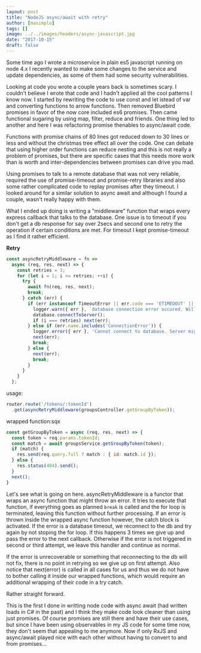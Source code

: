 ```yaml
---
layout: post
title: "NodeJS async/await with retry"
author: [masimplo]
tags: []
image: ../../images/headers/async-javascript.jpg
date: "2017-10-15"
draft: false
---
```


Some time ago I wrote a microservice in plain es5 javascript running on node 4.x I recently wanted to make some changes to the service and update dependencies, as some of them had some security vulnerabilities.

Looking at code you wrote a couple years back is sometimes scary. I couldn't believe I wrote that code and I hadn't applied all the cool patterns I know now. I started by rewriting the code to use const and let istead of var and converting functions to arrow functions. Then removed Bluebird promises in favor of the now core included es6 promises. Then came functional sugaring by using map, filter, reduce and friends. One thing led to another and here I was refactoring promise thenables to async/await code.

Functions with promise chains of 80 lines got reduced down to 30 lines or less and without the christmas tree effect all over the code. One can debate that using higher order functions can reduce nesting and this is not really a problem of promises, but there are specific cases that this needs more work than is worth and inter-dependencies between promises can drive you mad.

Using promises to talk to a remote database that was not very reliable, required the use of promise-timeout and promise-retry libraries and also some rather complicated code to replay promises after they timeout. I looked around for a similar solution to async await and although I found a couple, wasn't really happy with them.

What I ended up doing is writing a "middleware" function that wraps every express callback that talks to the database. One issue is to timeout if you don't get a db response for say over 2secs and second one to retry the operation if certain conditions are met. For timeout I kept promise-timeout as I find it rather efficient.

**Retry**

```javascript
const asyncRetryMiddleware = fn =>
  async (req, res, next) => {
    const retries = 3;
    for (let i = 1; i <= retries; ++i) {
      try {
        await fn(req, res, next);
        break;
      } catch (err) {
        if (err instanceof TimeoutError || err.code === 'ETIMEDOUT' || err.code === 'ECONNREFUSED') {
          logger.warn({ err }, `database connection error occured. Will now attempt reconnect for the ${i} time and retry.`);
          database.connectToServer();
          if (i === retries) next(err);
        } else if (err.name.includes('ConnectionError')) {
          logger.error({ err }, 'Cannot connect to database. Server might be down.');
          next(err);
          break;
        } else {
          next(err);
          break;
        }
      }
    }
  };
```

usage:

```javascript
router.route('/tokens/:tokenId')
  .get(asyncRetryMiddleware(groupsController.getGroupByToken));
```

wrapped function:sqx

```javascript
const getGroupByToken = async (req, res, next) => {
  const token = req.params.tokenId;
  const match = await groupsService.getGroupByToken(token);
  if (match) {
    res.send(req.query.full ? match : { id: match.id });
  } else {
    res.status(404).send();
  }
  next();
}
```

Let's see what is going on here.
asyncRetryMiddleware is a functor that wraps an async function that might throw an error. It tries to execute that function, if everything goes as planned `break` is called and the for loop is terminated, leaving this function without further processing.
If an error is thrown inside the wrapped async function however, the catch block is activated. If the error is a database timeout, we reconnect to the db and try again by not stoping the for loop. If this happens 3 times we give up and pass the error to the next callback. Otherwise if the error is not triggered in second or third attempt, we leave this handler and continue as normal.

If the error is unrecoverable or something that reconnecting to the db will not fix, there is no point in retrying so we give up on first attempt.
Also notice that next(error) is called in all cases for us and thus we do not have to bother calling it inside our wrapped functions, which would require an additional wrapping of their code in a try catch.

Rather straight forward.

This is the first I done in writting node code with async await (had written loads in C# in the past) and I think they make code look cleaner than using just promises. Of course promises are still there and have their use cases, but since I have been using observables in my JS code for some time now, they don't seem that appealing to me anymore. Now if only RxJS and async/await played nice with each other without having to convert to and from promises...
